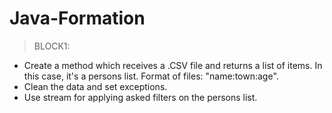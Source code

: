 # Java-Formation

> BLOCK1:
- Create a method which receives a .CSV file and returns a list of items. In this case, it's a persons list. Format of files: "name:town:age".
- Clean the data and set exceptions.
- Use stream for applying asked filters on the persons list.  
